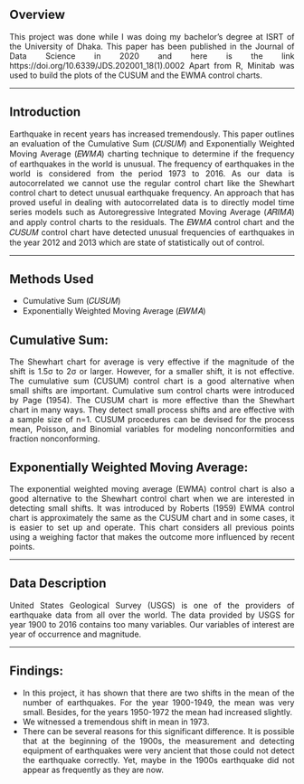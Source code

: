 ## Overview
<div align= "justify">This project was done while I was doing my bachelor’s degree at ISRT of the University of Dhaka. This paper has been published in the Journal of Data Science in 2020 and here is the link https://doi.org/10.6339/JDS.202001_18(1).0002 
Apart from R, Minitab was used to build the plots of the CUSUM and the EWMA control charts. 

---------------------

## Introduction
<div align= "justify">Earthquake in recent years has increased tremendously. This paper outlines an evaluation of the Cumulative Sum (𝐶𝑈𝑆𝑈𝑀) and Exponentially Weighted Moving Average (𝐸𝑊𝑀𝐴) charting technique to determine if the frequency of earthquakes in the world is unusual. The frequency of earthquakes in the world is considered from the period 1973 to 2016. As our data is autocorrelated we cannot use the regular control chart like the Shewhart control chart to detect unusual earthquake frequency. An approach that has proved useful in dealing with autocorrelated data is to directly model time series models such as Autoregressive Integrated Moving Average (𝐴𝑅𝐼𝑀𝐴) and apply control charts to the residuals. The 𝐸𝑊𝑀𝐴 control chart and the 𝐶𝑈𝑆𝑈𝑀 control chart have detected unusual frequencies of earthquakes in the year 2012 and 2013 which are state of statistically out of control.</div>  

--------------------------

## Methods Used
* Cumulative Sum (𝐶𝑈𝑆𝑈𝑀)
* Exponentially Weighted Moving Average (𝐸𝑊𝑀𝐴)

## Cumulative Sum:
<div align= "justify">The Shewhart chart for average is very effective if the magnitude of the shift is 1.5σ to 2σ or larger. However, for a smaller shift, it is not effective. The cumulative sum (CUSUM) control chart is a good alternative when small shifts are important. Cumulative sum control charts were introduced by Page (1954). The CUSUM chart is more effective than the Shewhart chart in many ways. They detect small process shifts and are effective with a sample size of n=1. CUSUM procedures can be devised for the process mean, Poisson, and Binomial variables for modeling nonconformities and fraction nonconforming.</div>

## Exponentially Weighted Moving Average:
<div align= "justify">The exponential weighted moving average (EWMA) control chart is also a good alternative to the Shewhart control chart when we are interested in detecting small shifts. It was introduced by Roberts (1959) EWMA control chart is approximately the same as the CUSUM chart and in some cases, it is easier to set up and operate. This chart considers all previous points using a weighing factor that makes the outcome more influenced by recent points.</div> 


-----------------
## Data Description
<div align= "justify">United States Geological Survey (USGS) is one of the providers of earthquake data from all over the world. The data provided by USGS for year 1900 to 2016 contains too many variables. Our variables of interest are year of occurrence and magnitude.</div>

-------------------
## Findings: 
* <div align= "justify">In this project, it has shown that there are two shifts in the mean of the number of earthquakes. For the year 1900-1949, the mean was very small. Besides, for the years 1950-1972 the mean had increased slightly.</div>
* <div align= "justify">We witnessed a tremendous shift in mean in 1973.</div> 
* <div align= "justify">There can be several reasons for this significant difference. It is possible that at the beginning of the 1900s, the measurement and detecting equipment of earthquakes were very ancient that those could not detect the earthquake correctly. Yet, maybe in the 1900s earthquake did not appear as frequently as they are now.</div> 

